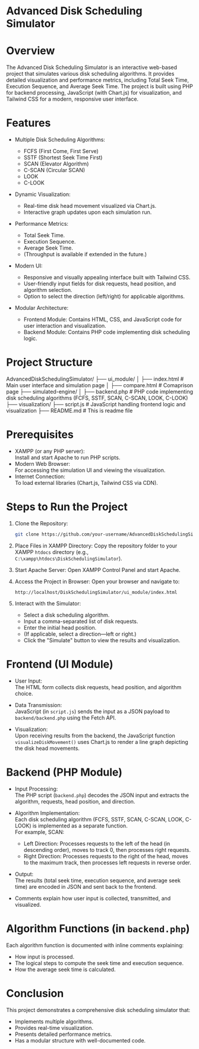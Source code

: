 # Advanced Disk Scheduling Simulator

# Overview
The Advanced Disk Scheduling Simulator is an interactive web-based project that simulates various disk scheduling algorithms. It provides detailed visualization and performance metrics, including Total Seek Time, Execution Sequence, and Average Seek Time. The project is built using PHP for backend processing, JavaScript (with Chart.js) for visualization, and Tailwind CSS for a modern, responsive user interface.

# Features
- Multiple Disk Scheduling Algorithms:  
  - FCFS (First Come, First Serve)
  - SSTF (Shortest Seek Time First)
  - SCAN (Elevator Algorithm)
  - C-SCAN (Circular SCAN)
  - LOOK
  - C-LOOK

- Dynamic Visualization:  
  - Real-time disk head movement visualized via Chart.js.
  - Interactive graph updates upon each simulation run.

- Performance Metrics:  
  - Total Seek Time.
  - Execution Sequence.
  - Average Seek Time.
  - (Throughput is available if extended in the future.)

- Modern UI:  
  - Responsive and visually appealing interface built with Tailwind CSS.
  - User-friendly input fields for disk requests, head position, and algorithm selection.
  - Option to select the direction (left/right) for applicable algorithms.

- Modular Architecture:  
  - Frontend Module: Contains HTML, CSS, and JavaScript code for user interaction and visualization.
  - Backend Module: Contains PHP code implementing disk scheduling logic.

# Project Structure
AdvancedDiskSchedulingSimulator/
├── ui_module/
│   ├── index.html        # Main user interface and simulation page
│   ├── compare.html      # Comaprison page
├── simulated-engine/
│   ├── backend.php       # PHP code implementing disk scheduling algorithms (FCFS, SSTF, SCAN, C-SCAN, LOOK, C-LOOK)
├── visualization/
    ├── script.js         # JavaScript handling frontend logic and visualization
├── README.md             # This is readme file



# Prerequisites
- XAMPP (or any PHP server):  
  Install and start Apache to run PHP scripts.
- Modern Web Browser:  
  For accessing the simulation UI and viewing the visualization.
- Internet Connection:  
  To load external libraries (Chart.js, Tailwind CSS via CDN).

# Steps to Run the Project
1. Clone the Repository:
   ```bash
   git clone https://github.com/your-username/AdvancedDiskSchedulingSimulator.git
   ```
2. Place Files in XAMPP Directory:
   Copy the repository folder to your XAMPP `htdocs` directory (e.g., `C:\xampp\htdocs\DiskSchedulingSimulator`).

3. Start Apache Server:
   Open XAMPP Control Panel and start Apache.

4. Access the Project in Browser:
   Open your browser and navigate to:
   ```
   http://localhost/DiskSchedulingSimulator/ui_module/index.html
   ```
5. Interact with the Simulator:
   - Select a disk scheduling algorithm.
   - Input a comma-separated list of disk requests.
   - Enter the initial head position.
   - (If applicable, select a direction—left or right.)
   - Click the "Simulate" button to view the results and visualization.


# Frontend (UI Module)
- User Input:  
  The HTML form collects disk requests, head position, and algorithm choice.
  
- Data Transmission:  
  JavaScript (in `script.js`) sends the input as a JSON payload to `backend/backend.php` using the Fetch API.

- Visualization:  
  Upon receiving results from the backend, the JavaScript function `visualizeDiskMovement()` uses Chart.js to render a line graph depicting the disk head movements.

# Backend (PHP Module)
- Input Processing:  
  The PHP script (`backend.php`) decodes the JSON input and extracts the algorithm, requests, head position, and direction.

- Algorithm Implementation:  
  Each disk scheduling algorithm (FCFS, SSTF, SCAN, C-SCAN, LOOK, C-LOOK) is implemented as a separate function.  
  For example, SCAN:
  - Left Direction: Processes requests to the left of the head (in descending order), moves to track 0, then processes right requests.
  - Right Direction: Processes requests to the right of the head, moves to the maximum track, then processes left requests in reverse order.
  
- Output:  
  The results (total seek time, execution sequence, and average seek time) are encoded in JSON and sent back to the frontend.

- Comments explain how user input is collected, transmitted, and visualized.

# Algorithm Functions (in `backend.php`)
Each algorithm function is documented with inline comments explaining:
- How input is processed.
- The logical steps to compute the seek time and execution sequence.
- How the average seek time is calculated.

# Conclusion
This project demonstrates a comprehensive disk scheduling simulator that:
- Implements multiple algorithms.
- Provides real-time visualization.
- Presents detailed performance metrics.
- Has a modular structure with well-documented code.
